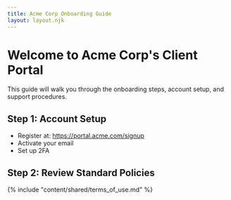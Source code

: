 ```yaml
---
title: Acme Corp Onboarding Guide
layout: layout.njk
---
```


# Welcome to Acme Corp's Client Portal

This guide will walk you through the onboarding steps, account setup, and support procedures.

## Step 1: Account Setup

- Register at: https://portal.acme.com/signup
- Activate your email
- Set up 2FA

## Step 2: Review Standard Policies

{% include "content/shared/terms_of_use.md" %}
